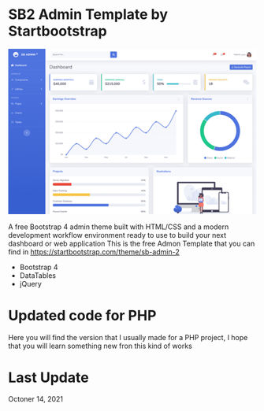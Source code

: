 # SB2 Admin Template by Startbootstrap

![Screen](https://github.com/satrianivzla/startbootstrap/blob/main/screen.png)

A free Bootstrap 4 admin theme built with HTML/CSS and a modern development workflow environment ready to use to build your next dashboard or web application
This is the free Admon Template that you can find in https://startbootstrap.com/theme/sb-admin-2
- Bootstrap 4
- DataTables
- jQuery


# Updated code for PHP
Here you will find the version that I usually made for a PHP project, I hope that you will learn something new fron this kind of works

# Last Update
Octoner 14, 2021
